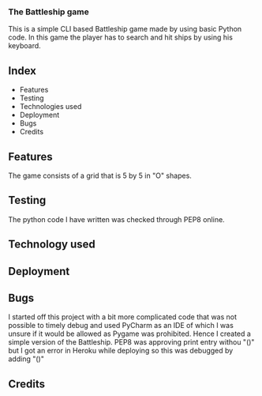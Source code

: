 ### The Battleship game

This is a simple CLI based Battleship game made by using basic Python code.
In this game the player has to search and hit ships by using his keyboard. 

## Index

* Features
* Testing
* Technologies used
* Deployment
* Bugs
* Credits


## Features

The game consists of a grid that is 5 by 5 in "O" shapes.

## Testing

The python code I have written was checked through PEP8 online.

## Technology used



## Deployment



## Bugs

I started off this project with a bit more complicated code that was not possible to timely debug and used PyCharm as an IDE of which I was unsure if it would be allowed as Pygame was prohibited. Hence I created a simple version of the Battleship.
PEP8 was approving print entry withou "()" but I got an error in Heroku while deploying so this was debugged by adding "()"


## Credits